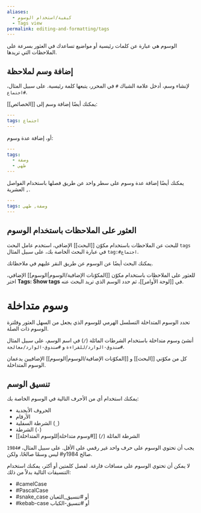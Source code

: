 ```yaml
---
aliases:
  - كيفية/استخدام الوسوم
  - Tags view
permalink: editing-and-formatting/tags
---
```


الوسوم هي عبارة عن كلمات رئيسية أو مواضيع تساعدك في العثور بسرعة على الملاحظات التي تريدها.

## إضافة وسم لملاحظة

لإنشاء وسم، أدخل علامة الشباك `#` في المحرر، يتبعها كلمة رئيسية. على سبيل المثال، `#اجتماع`.

يمكنك أيضًا إضافة وسم إلى [[الخصائص]]:

```yml
---
tags: اجتماع
---
```

أو، إضافة عدة وسوم:

```yml
---
tags:
  - وصفة
  - طهي
---
```

يمكنك أيضًا إضافة عدة وسوم على سطر واحد عن طريق فصلها باستخدام الفواصل العشرية `,`.

```yml
---
tags: وصفة, طهي
---
```

## العثور على الملاحظات باستخدام الوسوم

للبحث عن الملاحظات باستخدام مكوّن [[البحث]] الإضافي، استخدم عامل البحث `tags` في عبارة البحث الخاصة بك، على سبيل المثال <code dir="ltr">tag:#اجتماع</code>.

يمكنك البحث أيضًا عن الوسوم عن طريق النقر عليهم في ملاحظاتك.

للعثور على الملاحظات باستخدام مكوّن [[المكوّنات الإضافية/الوسوم|الوسوم]] الإضافي، اختر **Tags: Show tags** في [[لوحة الأوامر]]، ثم حدد الوسم الذي تريد البحث عنه.

# وسوم متداخلة

تحدد الوسوم المتداخلة التسلسل الهرمي للوسوم الذي يجعل من السهل العثور وفلترة الوسوم ذات الصلة.

أنشئ وسوم متداخلة باستخدام الشرطات المائلة (`/`) في اسم الوسم، على سبيل المثال `#صندوق-الوارد/للقراءة` و `#صندوق-الوارد/معالجة`.

كل من مكوّني [[البحث]] و [[المكوّنات الإضافية/الوسوم|الوسوم]] الإضافيين يدعمان الوسوم المتداخلة.

## تنسيق الوسم

يمكنك استخدام أي من الأحرف التالية في الوسوم الخاصة بك:

- الحروف الأبجدية
- الأرقام
- الشرطة السفلية (`_`)
- الشرطة (`-`)
- الشرطة المائلة (`/`) [[#وسوم متداخلة|للوسوم المتداخلة]]

يجب أن تحتوي الوسوم على حرف واحد غير رقمي على الأقل. على سبيل المثال، `#1984` ليس وسمًا صالحًا، ولكن #y1984 صالح.

لا يمكن أن تحتوي الوسوم على مسافات فارغة. لفصل كلمتين أو أكثر، يمكنك استخدام التنسيقات التالية بدلاً من ذلك:

- #camelCase
- #PascalCase
- #snake_case أو #تنسيق_الثعبان
- #kebab-case أو #تنسيق-الكباب
